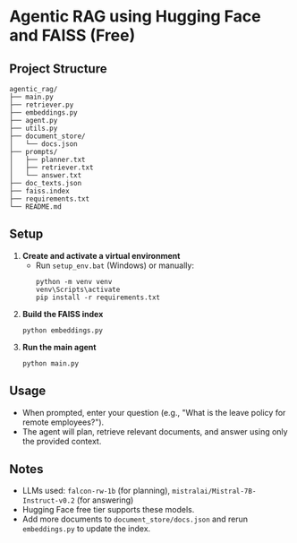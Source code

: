 # Agentic RAG using Hugging Face and FAISS (Free)

## Project Structure
```
agentic_rag/
├── main.py
├── retriever.py
├── embeddings.py
├── agent.py
├── utils.py
├── document_store/
│   └── docs.json
├── prompts/
│   ├── planner.txt
│   ├── retriever.txt
│   └── answer.txt
├── doc_texts.json
├── faiss.index
├── requirements.txt
└── README.md
```

## Setup
1. **Create and activate a virtual environment**
   - Run `setup_env.bat` (Windows) or manually:
     ```
     python -m venv venv
     venv\Scripts\activate
     pip install -r requirements.txt
     ```
2. **Build the FAISS index**
   ```
   python embeddings.py
   ```
3. **Run the main agent**
   ```
   python main.py
   ```

## Usage
- When prompted, enter your question (e.g., "What is the leave policy for remote employees?").
- The agent will plan, retrieve relevant documents, and answer using only the provided context.

## Notes
- LLMs used: `falcon-rw-1b` (for planning), `mistralai/Mistral-7B-Instruct-v0.2` (for answering)
- Hugging Face free tier supports these models.
- Add more documents to `document_store/docs.json` and rerun `embeddings.py` to update the index. 
